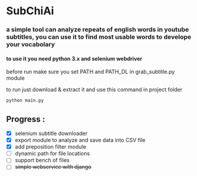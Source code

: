 # SubChiAi
### a simple tool can analyze repeats of english words in youtube subtitles, you can use it to find most usable words to develope your vocabolary

#### to use it you need python 3.x and selenium webdriver
before run make sure you set PATH and PATH_DL in grab_subtitle.py module

to run just download & extract it and use this command in project folder
```sh
python main.py
```

## Progress :
- [x] selenium subtitle downloader
- [x] export module to analyze and save data into CSV file
- [x] add preposition filter module
- [ ] dynamic path for file locations
- [ ] support bench of files
- [ ] ~~simple webservice with django~~
